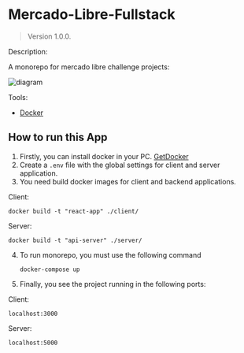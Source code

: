 # Mercado-Libre-Fullstack

> Version 1.0.0.

Description:

A monorepo for mercado libre challenge projects:

![diagram](https://wbonett-test.000webhostapp.com/diagrama.jpg)

Tools:

- [Docker](https://www.docker.com/)

## How to run this App

1. Firstly, you can install docker in your PC. [GetDocker](https://www.docker.com/get-started)
2. Create a `.env` file with the global settings for client and server application.
3. You need build docker images for client and backend applications.

Client:

```
docker build -t "react-app" ./client/
```

Server:

```
docker build -t "api-server" ./server/
```

4. To run monorepo, you must use the following command

   ```
   docker-compose up
   ```

5. Finally, you see the project running in the following ports:

Client:

```
localhost:3000
```

Server:

```
localhost:5000
```
